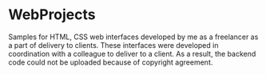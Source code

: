 # WebProjects
Samples for HTML, CSS web interfaces developed by me as a freelancer as a part of delivery to clients.
These interfaces were developed in coordination with a colleague to deliver to a client. As a result, the backend code could not be uploaded because of copyright agreement.
